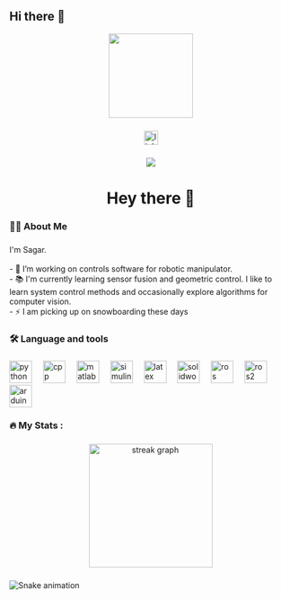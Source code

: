 ## Hi there 👋

<div align="center">
  <img height="150" src="https://camo.githubusercontent.com/62da68eb62b1e5f175f7d1f0191dd89a653d7908feb22d37d4a0ab07365d6791/68747470733a2f2f6d656469612e67697068792e636f6d2f6d656469612f4d3967624264396e6244724f5475314d71782f67697068792e676966"  />
</div>

###

<div align="center">
  <img src="https://img.shields.io/static/v1?message=LinkedIn&logo=linkedin&label=&color=0077B5&logoColor=white&labelColor=&style=for-the-badge" height="25" alt="linkedin logo"  />
</div>

###

<div align="center">
  <img src="https://visitor-badge.laobi.icu/badge?page_id=Sagar-Ojha.Sagar-Ojha&"  />
</div>

###

<h1 align="center">Hey there 👋</h1>

###

<h3 align="left">👩‍💻  About Me</h3>

###

<p align="left">I'm Sagar.<br><br>- 🔭 I’m working on controls software for robotic manipulator.<br>- 📚 I'm currently learning sensor fusion and geometric control. I like to learn system control methods and occasionally explore algorithms for computer vision.<br>- ⚡ I am picking up on snowboarding these days</p>

###

<h3 align="left">🛠 Language and tools</h3>

###

<div align="left">
  <img src="https://cdn.jsdelivr.net/gh/devicons/devicon/icons/python/python-original.svg" height="40" alt="python logo" />
  <img width="12" />
  <img src="https://cdn.jsdelivr.net/gh/devicons/devicon/icons/cplusplus/cplusplus-original.svg" height="40" alt="cpp logo" />
  <img width="12" />
  <img src="https://upload.wikimedia.org/wikipedia/commons/2/21/Matlab_Logo.png" height="40" alt="matlab logo" />
  <img width="12" />
  <img src="https://upload.wikimedia.org/wikipedia/commons/a/af/Simulink_Logo.png" height="40" alt="simulink logo" />
  <img width="12" />
  <img src="https://upload.wikimedia.org/wikipedia/commons/9/92/LaTeX_logo.svg" height="40" alt="latex logo" />
  <img width="12" />
  <img src="https://upload.wikimedia.org/wikipedia/commons/f/f5/SolidWorks_Logo.png" height="40" alt="solidworks logo" />
  <img width="12" />
  <img src="https://upload.wikimedia.org/wikipedia/commons/2/22/ROS_logo.svg" height="40" alt="ros logo" />
  <img width="12" />
  <img src="https://upload.wikimedia.org/wikipedia/commons/0/04/ROS2_logo.svg" height="40" alt="ros2 logo" />
  <img width="12" />
  <img src="https://upload.wikimedia.org/wikipedia/commons/5/53/Arduino_Logo.svg" height="40" alt="arduino logo" />
</div>

###

<h3 align="left">🔥   My Stats :</h3>

###

<div align="center">
  <img src="https://streak-stats.demolab.com?user=Sagar-Ojha&locale=en&mode=daily&theme=dark&hide_border=false&border_radius=5&order=3" height="220" alt="streak graph"  />
</div>

###

<img src="https://raw.githubusercontent.com/Sagar-Ojha/Sagar-Ojha/output/snake.svg" alt="Snake animation" />

###


<!--
**Sagar-Ojha/Sagar-Ojha** is a ✨ _special_ ✨ repository because its `README.md` (this file) appears on your GitHub profile.


Here are some ideas to get you started:

- 🔭 I’m currently working on ...
- 🌱 I’m currently learning ...
- 👯 I’m looking to collaborate on ...
- 🤔 I’m looking for help with ...
- 💬 Ask me about ...
- 📫 How to reach me: ...
- 😄 Pronouns: ...
- ⚡ Fun fact: ...
-->
